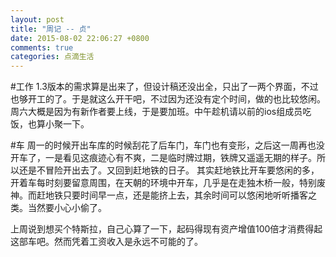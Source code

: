 ```yaml
---
layout: post
title: "周记 -- 贞"
date: 2015-08-02 22:06:27 +0800
comments: true
categories: 点滴生活
---
```

#工作
1.3版本的需求算是出来了，但设计稿还没出全，只出了一两个界面，不过也够开工的了。于是就这么开干吧，不过因为还没有定个时间，做的也比较悠闲。
周六大概是因为有新作者要上线，于是要加班。中午趁机请以前的ios组成员吃饭，也算小聚一下。

#车
周一的时候开出车库的时候刮花了后车门，车门也有变形，之后这一周再也没开车了，一是看见这痕迹心有不爽，二是临时牌过期，铁牌又遥遥无期的样子。所以还是不冒险开出去了。又回到赶地铁的日子。
其实赶地铁比开车要悠闲的多，开着车每时刻要留意周围，在天朝的环境中开车，几乎是在走独木桥一般，特别废神。而赶地铁只要时间早一点，还是能挤上去，其余时间可以悠闲地听听播客之类。当然要小心小偷了。

上周说到想买个特斯拉，自己心算了一下，起码得现有资产增值100倍才消费得起这部车吧。然而凭着工资收入是永远不可能的了。
